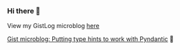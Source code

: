 
### Hi there 👋

View my GistLog microblog [here](https://gistlog.co/DevonEJ/)

[Gist microblog: Putting type hints to work with Pyndantic](https://gist.github.com/DevonEJ/d466ef8c3effb80c71b7819f30dd0f06) :rocket:

<!--
**DevonEJ/DevonEJ** is a ✨ _special_ ✨ repository because its `README.md` (this file) appears on your GitHub profile.

Here are some ideas to get you started:

- 🔭 I’m currently working on ...
- 🌱 I’m currently learning ...
- 👯 I’m looking to collaborate on ...
- 🤔 I’m looking for help with ...
- 💬 Ask me about ...
- 📫 How to reach me: ...
- 😄 Pronouns: ...
- ⚡ Fun fact: ...
-->
